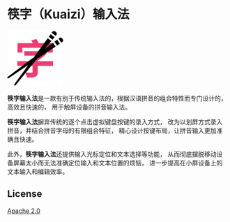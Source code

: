 筷字（Kuaizi）输入法
=======================================

![](./assets/img/logo.svg)

**筷字输入法**是一款有别于传统输入法的，根据汉语拼音的组合特性而专门设计的，高效且快速的，
用于触屏设备的拼音输入法。

**筷字输入法**摒弃传统的逐个点击虚拟键盘按键的录入方式，
改为以划屏方式录入拼音，并结合拼音字母的有限组合特征，
精心设计按键布局，让拼音输入更加准确且快速。

此外，**筷字输入法**还提供输入光标定位和文本选择等功能，
从而彻底摆脱移动设备屏幕太小而无法准确定位输入和文本位置的烦恼，
进一步提高在小屏设备上的文本输入和编辑效率。

## License

[Apache 2.0](./LICENSE)
